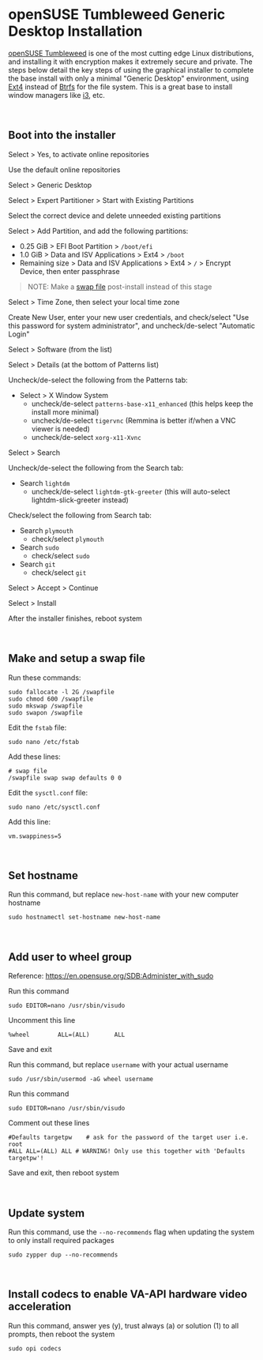 # openSUSE Tumbleweed Generic Desktop Installation

[openSUSE Tumbleweed](https://www.opensuse.org/#Tumbleweed) is one of the most cutting edge Linux distributions, and installing it with encryption makes it extremely secure and private. The steps below detail the key steps of using the graphical installer to complete the base install with only a minimal "Generic Desktop" environment, using [Ext4](https://kernelnewbies.org/Ext4) instead of [Btrfs](https://btrfs.readthedocs.io/en/latest/Introduction.html) for the file system. This is a great base to install window managers like [i3](https://i3wm.org), etc.

&nbsp;

## Boot into the installer

Select > Yes, to activate online repositories

Use the default online repositories

Select > Generic Desktop

Select > Expert Partitioner > Start with Existing Partitions

Select the correct device and delete unneeded existing partitions

Select > Add Partition, and add the following partitions:
- 0.25 GiB > EFI Boot Partition > `/boot/efi`
- 1.0 GiB > Data and ISV Applications > Ext4 > `/boot`
- Remaining size > Data and ISV Applications > Ext4 > `/` > Encrypt Device, then enter passphrase
> NOTE: Make a [swap file](https://github.com/e33io/reference-wiki/tree/main/installation-docs/opensuse-generic-desktop-installation.md#make-and-setup-a-swap-file) post-install instead of this stage

Select > Time Zone, then select your local time zone

Create New User, enter your new user credentials, and check/select "Use this password for system administrator", and uncheck/de-select "Automatic Login"

Select > Software (from the list)

Select > Details (at the bottom of Patterns list)

Uncheck/de-select the following from the Patterns tab:
- Select > X Window System
	- uncheck/de-select `patterns-base-x11_enhanced` (this helps keep the install more minimal)
	- uncheck/de-select `tigervnc` (Remmina is better if/when a VNC viewer is needed)
	- uncheck/de-select `xorg-x11-Xvnc`

Select > Search

Uncheck/de-select the following from the Search tab:
- Search `lightdm`
	- uncheck/de-select `lightdm-gtk-greeter` (this will auto-select lightdm-slick-greeter instead)

Check/select the following from Search tab:
- Search `plymouth`
	- check/select `plymouth`
- Search `sudo`
	- check/select `sudo`
- Search `git`
	- check/select `git`

Select > Accept > Continue

Select > Install

After the installer finishes, reboot system

&nbsp;

## Make and setup a swap file

Run these commands:
```
sudo fallocate -l 2G /swapfile
sudo chmod 600 /swapfile
sudo mkswap /swapfile
sudo swapon /swapfile
```

Edit the `fstab` file:
```
sudo nano /etc/fstab
```

Add these lines:
```
# swap file
/swapfile swap swap defaults 0 0
```

Edit the `sysctl.conf` file:
```
sudo nano /etc/sysctl.conf
```

Add this line:
```
vm.swappiness=5
```

&nbsp;

## Set hostname

Run this command, but replace `new-host-name` with your new computer hostname
```
sudo hostnamectl set-hostname new-host-name
```

&nbsp;

## Add user to wheel group
Reference: https://en.opensuse.org/SDB:Administer_with_sudo

Run this command
```
sudo EDITOR=nano /usr/sbin/visudo
```

Uncomment this line
```
%wheel        ALL=(ALL)       ALL
```

Save and exit

Run this command, but replace `username` with your actual username
```
sudo /usr/sbin/usermod -aG wheel username
```

Run this command
```
sudo EDITOR=nano /usr/sbin/visudo
```

Comment out these lines
```
#Defaults targetpw    # ask for the password of the target user i.e. root
#ALL ALL=(ALL) ALL # WARNING! Only use this together with 'Defaults targetpw'!
```

Save and exit, then reboot system

&nbsp;

## Update system

Run this command, use the `--no-recommends` flag when updating the system to only install required packages
```
sudo zypper dup --no-recommends
```

&nbsp;

## Install codecs to enable VA-API hardware video acceleration

Run this command, answer yes (y), trust always (a) or solution (1) to all prompts, then reboot the system
```
sudo opi codecs
```

&nbsp;
